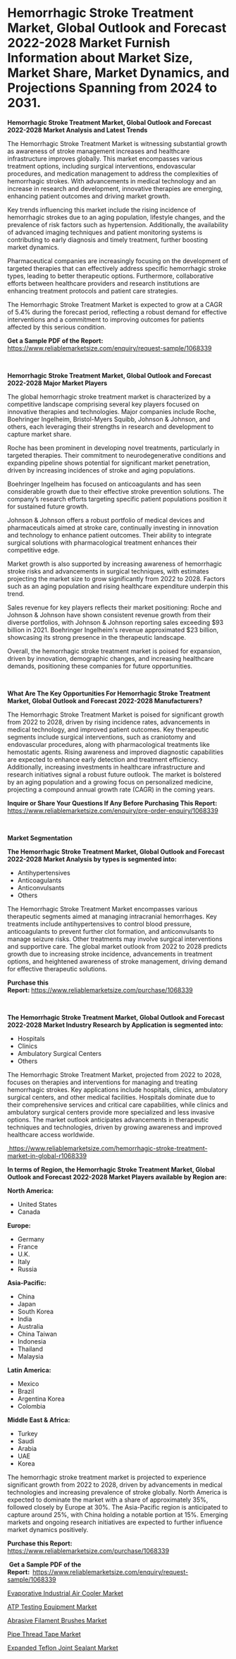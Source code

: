 <p><h1>Hemorrhagic Stroke Treatment Market, Global Outlook and Forecast 2022-2028 Market Furnish Information about Market Size, Market Share, Market Dynamics, and Projections Spanning from 2024 to 2031.</h1></p><p><strong>Hemorrhagic Stroke Treatment Market, Global Outlook and Forecast 2022-2028 Market Analysis and Latest Trends</strong></p>
<p><p>The Hemorrhagic Stroke Treatment Market is witnessing substantial growth as awareness of stroke management increases and healthcare infrastructure improves globally. This market encompasses various treatment options, including surgical interventions, endovascular procedures, and medication management to address the complexities of hemorrhagic strokes. With advancements in medical technology and an increase in research and development, innovative therapies are emerging, enhancing patient outcomes and driving market growth.</p><p>Key trends influencing this market include the rising incidence of hemorrhagic strokes due to an aging population, lifestyle changes, and the prevalence of risk factors such as hypertension. Additionally, the availability of advanced imaging techniques and patient monitoring systems is contributing to early diagnosis and timely treatment, further boosting market dynamics.</p><p>Pharmaceutical companies are increasingly focusing on the development of targeted therapies that can effectively address specific hemorrhagic stroke types, leading to better therapeutic options. Furthermore, collaborative efforts between healthcare providers and research institutions are enhancing treatment protocols and patient care strategies. </p><p>The Hemorrhagic Stroke Treatment Market is expected to grow at a CAGR of 5.4% during the forecast period, reflecting a robust demand for effective interventions and a commitment to improving outcomes for patients affected by this serious condition.</p></p>
<p><strong>Get a Sample PDF of the Report:&nbsp;</strong> <a href="https://www.reliablemarketsize.com/enquiry/request-sample/1068339">https://www.reliablemarketsize.com/enquiry/request-sample/1068339</a></p>
<p>&nbsp;</p>
<p><strong>Hemorrhagic Stroke Treatment Market, Global Outlook and Forecast 2022-2028 Major Market Players</strong></p>
<p><p>The global hemorrhagic stroke treatment market is characterized by a competitive landscape comprising several key players focused on innovative therapies and technologies. Major companies include Roche, Boehringer Ingelheim, Bristol-Myers Squibb, Johnson & Johnson, and others, each leveraging their strengths in research and development to capture market share.</p><p>Roche has been prominent in developing novel treatments, particularly in targeted therapies. Their commitment to neurodegenerative conditions and expanding pipeline shows potential for significant market penetration, driven by increasing incidences of stroke and aging populations.</p><p>Boehringer Ingelheim has focused on anticoagulants and has seen considerable growth due to their effective stroke prevention solutions. The company’s research efforts targeting specific patient populations position it for sustained future growth.</p><p>Johnson & Johnson offers a robust portfolio of medical devices and pharmaceuticals aimed at stroke care, continually investing in innovation and technology to enhance patient outcomes. Their ability to integrate surgical solutions with pharmacological treatment enhances their competitive edge.</p><p>Market growth is also supported by increasing awareness of hemorrhagic stroke risks and advancements in surgical techniques, with estimates projecting the market size to grow significantly from 2022 to 2028. Factors such as an aging population and rising healthcare expenditure underpin this trend. </p><p>Sales revenue for key players reflects their market positioning: Roche and Johnson & Johnson have shown consistent revenue growth from their diverse portfolios, with Johnson & Johnson reporting sales exceeding $93 billion in 2021. Boehringer Ingelheim's revenue approximated $23 billion, showcasing its strong presence in the therapeutic landscape.</p><p>Overall, the hemorrhagic stroke treatment market is poised for expansion, driven by innovation, demographic changes, and increasing healthcare demands, positioning these companies for future opportunities.</p></p>
<p>&nbsp;</p>
<p><strong>What Are The Key Opportunities For Hemorrhagic Stroke Treatment Market, Global Outlook and Forecast 2022-2028 Manufacturers?</strong></p>
<p><p>The Hemorrhagic Stroke Treatment Market is poised for significant growth from 2022 to 2028, driven by rising incidence rates, advancements in medical technology, and improved patient outcomes. Key therapeutic segments include surgical interventions, such as craniotomy and endovascular procedures, along with pharmacological treatments like hemostatic agents. Rising awareness and improved diagnostic capabilities are expected to enhance early detection and treatment efficiency. Additionally, increasing investments in healthcare infrastructure and research initiatives signal a robust future outlook. The market is bolstered by an aging population and a growing focus on personalized medicine, projecting a compound annual growth rate (CAGR) in the coming years.</p></p>
<p><strong>Inquire or Share Your Questions If Any Before Purchasing This Report:</strong> <a href="https://www.reliablemarketsize.com/enquiry/pre-order-enquiry/1068339">https://www.reliablemarketsize.com/enquiry/pre-order-enquiry/1068339</a></p>
<p>&nbsp;</p>
<p><strong>Market Segmentation</strong></p>
<p><strong>The Hemorrhagic Stroke Treatment Market, Global Outlook and Forecast 2022-2028 Market Analysis by types is segmented into:</strong></p>
<p><ul><li>Antihypertensives</li><li>Anticoagulants</li><li>Anticonvulsants</li><li>Others</li></ul></p>
<p><p>The Hemorrhagic Stroke Treatment Market encompasses various therapeutic segments aimed at managing intracranial hemorrhages. Key treatments include antihypertensives to control blood pressure, anticoagulants to prevent further clot formation, and anticonvulsants to manage seizure risks. Other treatments may involve surgical interventions and supportive care. The global market outlook from 2022 to 2028 predicts growth due to increasing stroke incidence, advancements in treatment options, and heightened awareness of stroke management, driving demand for effective therapeutic solutions.</p></p>
<p><strong>Purchase this Report:&nbsp;</strong><a href="https://www.reliablemarketsize.com/purchase/1068339">https://www.reliablemarketsize.com/purchase/1068339</a></p>
<p>&nbsp;</p>
<p><strong>The Hemorrhagic Stroke Treatment Market, Global Outlook and Forecast 2022-2028 Market Industry Research by Application is segmented into:</strong></p>
<p><ul><li>Hospitals</li><li>Clinics</li><li>Ambulatory Surgical Centers</li><li>Others</li></ul></p>
<p><p>The Hemorrhagic Stroke Treatment Market, projected from 2022 to 2028, focuses on therapies and interventions for managing and treating hemorrhagic strokes. Key applications include hospitals, clinics, ambulatory surgical centers, and other medical facilities. Hospitals dominate due to their comprehensive services and critical care capabilities, while clinics and ambulatory surgical centers provide more specialized and less invasive options. The market outlook anticipates advancements in therapeutic techniques and technologies, driven by growing awareness and improved healthcare access worldwide.</p></p>
<p><a href="https://www.reliablemarketsize.com/hemorrhagic-stroke-treatment-market-in-global-r1068339">&nbsp;https://www.reliablemarketsize.com/hemorrhagic-stroke-treatment-market-in-global-r1068339</a></p>
<p><strong>In terms of Region, the Hemorrhagic Stroke Treatment Market, Global Outlook and Forecast 2022-2028 Market Players available by Region are:</strong></p>
<p>
    <p> <strong> North America: </strong>
        <ul>
            <li>United States</li>
            <li>Canada</li>
        </ul>
        </p> 
    <p> <strong> Europe: </strong>
        <ul>
            <li>Germany</li>
            <li>France</li>
            <li>U.K.</li>
            <li>Italy</li>
            <li>Russia</li>
        </ul>
        </p> 
    <p> <strong> Asia-Pacific: </strong>
        <ul>
            <li>China</li>
            <li>Japan</li>
            <li>South Korea</li>
            <li>India</li>
            <li>Australia</li>
            <li>China Taiwan</li>
            <li>Indonesia</li>
            <li>Thailand</li>
            <li>Malaysia</li>
        </ul>
        </p> 
    <p> <strong> Latin America: </strong>
        <ul>
            <li>Mexico</li>
            <li>Brazil</li>
            <li>Argentina Korea</li>
            <li>Colombia</li>
        </ul>
        </p> 
    <p> <strong> Middle East & Africa: </strong>
        <ul>
            <li>Turkey</li>
            <li>Saudi</li>
            <li>Arabia</li>
            <li>UAE</li>
            <li>Korea</li>
        </ul>
    </p>
    </p>
<p><p>The hemorrhagic stroke treatment market is projected to experience significant growth from 2022 to 2028, driven by advancements in medical technologies and increasing prevalence of stroke globally. North America is expected to dominate the market with a share of approximately 35%, followed closely by Europe at 30%. The Asia-Pacific region is anticipated to capture around 25%, with China holding a notable portion at 15%. Emerging markets and ongoing research initiatives are expected to further influence market dynamics positively.</p></p>
<p><strong>Purchase this Report: </strong><a href="https://www.reliablemarketsize.com/purchase/1068339">https://www.reliablemarketsize.com/purchase/1068339</a></p>
<p>&nbsp;<strong>Get a Sample PDF of the Report:&nbsp;&nbsp;</strong><a href="https://www.reliablemarketsize.com/enquiry/request-sample/1068339">https://www.reliablemarketsize.com/enquiry/request-sample/1068339</a></p>
<p><strong></strong></p>
<p><p><a href="https://www.linkedin.com/pulse/future-ready-strategic-insights-global-evaporative-industrial-nr5kf?trackingId=SuZrbx0jSVSwOg4Stxtt9Q%3D%3D">Evaporative Industrial Air Cooler Market</a></p><p><a href="https://medium.com/@peach7904/the-global-atp-testing-equipment-market-is-projected-to-experience-an-annual-growth-rate-of-6-5-df5615f03fd5">ATP Testing Equipment Market</a></p><p><a href="https://medium.com/@peach7904/the-market-study-covers-the-abrasive-filament-brushes-market-across-various-segments-7d85b95fe840">Abrasive Filament Brushes Market</a></p><p><a href="https://issuu.com/reportprime-2/docs/pipe-thread-tape-market-size-2030.p_7b092faa42668b">Pipe Thread Tape Market</a></p><p><a href="https://issuu.com/reportprime-2/docs/expanded-teflon-joint-sealant-marke_9525f3efe69ffa">Expanded Teflon Joint Sealant Market</a></p></p>